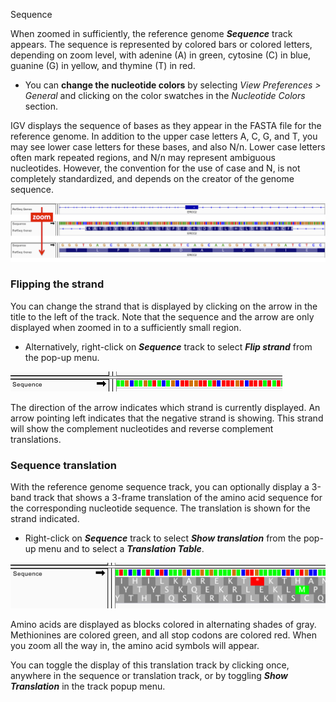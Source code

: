 <!---
The page title should not go in the menu
-->
<p class="page-title"> Sequence </p>

When zoomed in sufficiently, the reference genome _**Sequence**_ track appears. The sequence is represented by
colored bars or colored letters, depending on zoom level, with adenine (A) in green, cytosine (C) in blue, guanine (G)
in yellow, and thymine (T) in red.

* You can **change the nucleotide colors** by selecting *View Preferences > General* and clicking on the color swatches in the *Nucleotide Colors* section.

IGV displays the sequence of bases as they appear in the FASTA file for the reference genome. In addition to the upper
case letters A, C, G, and T, you may see lower case letters for these bases, and also N/n. Lower case letters often
mark repeated regions, and N/n may represent ambiguous nucleotides. However, the convention for the use of case and N,
is
not completely standardized, and depends on the creator of the genome sequence.

![](../img/SL_IGVsequencetrackzoomsm2015-04-01.png)

### Flipping the strand

You can change the strand that is displayed by clicking on the arrow in the title to the left of the track. Note that
the sequence and the arrow are only displayed when zoomed in to a sufficiently small region.

* Alternatively, right-click on _**Sequence**_ track to select _**Flip strand**_ from the pop-up menu.

![](../img/FlipStrand1.png)

The direction of the arrow indicates which strand is currently displayed. An arrow pointing left indicates that the
negative strand is showing. This strand will show the complement nucleotides and reverse complement translations.

### Sequence translation

With the reference genome sequence track, you can optionally display a 3-band track that shows a 3-frame translation of
the amino acid sequence for the corresponding nucleotide sequence. The translation is shown for the strand indicated.

* Right-click on _**Sequence**_ track to select _**Show translation**_ from the pop-up menu and to select a
  _**Translation Table**_.

![](../img/ThreeFrameTranslation.png)

Amino acids are displayed as blocks colored in alternating shades of gray. Methionines are colored green, and all stop
codons are colored red. When you zoom all the way in, the amino acid symbols will appear.

You can toggle the display of this translation track by clicking once, anywhere in the sequence or translation track, or
by toggling _**Show Translation**_ in the track popup menu.